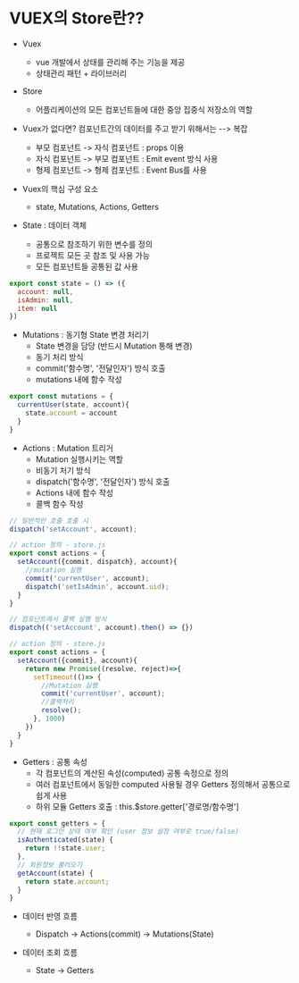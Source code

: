 # VUEX의 Store란??

- Vuex 
  - vue 개발에서 상태를 관리해 주는 기능을 제공
  - 상태관리 패턴 + 라이브러리

- Store
  - 어플리케이션의 모든 컴포넌트들에 대한 중앙 집중식 저장소의 역할

- Vuex가 없다면? 컴포넌트간의 데이터를 주고 받기 위해서는 --> 복잡
  - 부모 컴포넌트 -> 자식 컴포넌트 : props 이용
  - 자식 컴포넌트 -> 부모 컴포넌트 : Emit event 방식 사용
  - 형제 컴포넌트 -> 형제 컴포넌트 : Event Bus를 사용

- Vuex의 핵심 구성 요소
  - state, Mutations, Actions, Getters 

- State : 데이터 객체
  - 공통으로 참조하기 위한 변수를 정의 
  - 프로젝트 모든 곳 참조 및 사용 가능
  - 모든 컴포넌트들 공통된 값 사용

```js
export const state = () => ({
  account: null,
  isAdmin: null,
  item: null
})
```

- Mutations : 동기형 State 변경 처리기
  - State 변경을 담당 (반드시 Mutation 통해 변경)
  - 동기 처리 방식
  - commit('함수명', '전달인자') 방식 호출
  - mutations 내에 함수 작성

```js
export const mutations = {
  currentUser(state, account){
    state.account = account
  }
}
```

- Actions : Mutation 트리거
  - Mutation 실행시키는 역할
  - 비동기 처기 방식
  - dispatch('함수명', '전달인자') 방식 호출
  - Actions 내에 함수 작성
  - 콜백 함수 작성

```js
// 일반적인 호출 호출 시
dispatch('setAccount', account);

// action 정의 - store.js
export const actions = {
  setAccount({commit, dispatch}, account){
    //mutation 실행
    commit('currentUser', account); 
    dispatch('setIsAdmin', account.uid);
  }
}
```

```js
// 컴포넌트에서 콜백 실행 방식
dispatch(('setAccount', account).then() => {})

// action 정의 - store.js
export const actions = {
  setAccount({commit}, account){
    return new Promise((resolve, reject)=>{
      setTimeout(()=> {
        //Mutation 실행
        commit('currentUser', account);
        //콜백처리
        resolve();  
      }, 1000)
    })
  }
}
```

- Getters : 공통 속성
  - 각 컴포넌트의 계산된 속성(computed) 공통 속정으로 정의
  - 여러 컴포넌트에서 동일한 computed 사용될 경우 Getters 정의해서 공통으로 쉽게 사용
  - 하위 모듈 Getters 호출 : this.$store.getter['경로명/함수명']

```js
export const getters = {
  // 현재 로그인 상태 여부 확인 (user 정보 설정 여부로 true/false)
  isAuthenticated(state) {
    return !!state.user;
  },
  // 회원정보 불러오기
  getAccount(state) {
    return state.account;
  }
}
```

- 데이터 반영 흐름
  - Dispatch -> Actions(commit) -> Mutations(State)

- 데이터 조회 흐름
  - State -> Getters